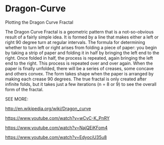 # Dragon-Curve
Plotting the Dragon Curve Fractal

The Dragon Curve Fractal is a geometric pattern that is a not-so-obvious result
of a fairly simple idea. It is formed by a line that makes either a left or 
right 90 degree turn at regular intervals. The formula for determining whether 
to turn left or right arises from folding a piece of paper: you begin by taking a strip
of paper and folding it in half by bringing the left end to the right. Once folded 
in half, the process is repeated, again bringing the left end to the right. This process
is repeated over and over again. When the paper is finally unfolded, there will be
a series of creases, some concave and others convex. The form takes shape when the
paper is arranged by making each crease 90 degrees. The true fractal is only created 
after infinite folds, but it takes just a few iterations (n = 8 or 9) to see the
overall form of the fractal.

SEE MORE:

http://en.wikipedia.org/wiki/Dragon_curve

https://www.youtube.com/watch?v=wCyC-K_PnRY

https://www.youtube.com/watch?v=NajQEiKFom4

https://www.youtube.com/watch?v=EdyociU35u8
